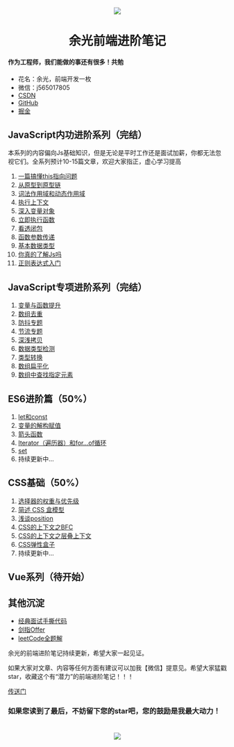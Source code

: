 <h1 align=center>
    <img src="https://hlgcdn.oss-cn-hangzhou.aliyuncs.com/hlg-ui/1597299044012458/Js.jpg"/>
</h1>
<h1 align=center>余光前端进阶笔记</h1>

#### 作为工程师，我们能做的事还有很多！共勉

* 花名：余光，前端开发一枚
* 微信：j565017805
* [CSDN](https://blog.csdn.net/jbj6568839z)
* [GitHub](https://github.com/webbj97)
* [掘金](https://juejin.im/user/5c0726c6f265da613b6f8dab/posts)


## JavaScript内功进阶系列（完结）

本系列的内容偏向Js基础知识，但是无论是平时工作还是面试加薪，你都无法忽视它们。全系列预计10-15篇文章，欢迎大家指正，虚心学习提高

1. [一篇搞懂this指向问题](https://webbj97.github.io/summary/blog/javascript/basic-1.html)
2. [从原型到原型链](https://webbj97.github.io/summary/blog/javascript/2.html)
3. [词法作用域和动态作用域](https://webbj97.github.io/summary/blog/javascript/3.html)
4. [执行上下文](https://webbj97.github.io/summary/blog/javascript/4.html)
5. [深入变量对象](https://webbj97.github.io/summary/blog/javascript/5.html)
6. [立即执行函数](https://webbj97.github.io/summary/blog/javascript/6.html)
7. [看透闭包](https://webbj97.github.io/summary/blog/javascript/7.html)
8. [函数参数传递](https://webbj97.github.io/summary/blog/javascript/8.html)
9. [基本数据类型](https://webbj97.github.io/summary/blog/javascript/9.html)
10. [你真的了解Js吗](https://webbj97.github.io/summary/blog/javascript/10.html)
11. [正则表达式入门]((https://webbj97.github.io/summary/blog/javascript/11.html))

## JavaScript专项进阶系列（完结）

1. [变量与函数提升](https://webbj97.github.io/summary/blog/javascript/senior-1.html)
2. [数组去重](https://webbj97.github.io/summary/blog/javascript/senior-2.html)
3. [防抖专题](https://webbj97.github.io/summary/blog/javascript/senior-3.html)
4. [节流专题](https://webbj97.github.io/summary/blog/javascript/senior-4.html)
5. [深浅拷贝](https://webbj97.github.io/summary/blog/javascript/senior-5.html)
6. [数据类型检测](https://webbj97.github.io/summary/blog/javascript/senior-6.html)
7. [类型转换](https://webbj97.github.io/summary/blog/javascript/senior-7.html)
8. [数组扁平化](https://webbj97.github.io/summary/blog/javascript/senior-8.html)
9. [数组中查找指定元素](https://webbj97.github.io/summary/blog/javascript/senior-9.html)

## ES6进阶篇（50%）

1. [let和const](https://webbj97.github.io/summary/blog/es6/1.html)
2. [变量的解构赋值](https://webbj97.github.io/summary/blog/es6/2.html)
3. [箭头函数](https://webbj97.github.io/summary/blog/es6/3.html)
4. [Iterator（遍历器）和for...of循环](https://webbj97.github.io/summary/blog/es6/4.html)
5. [set](https://webbj97.github.io/summary/blog/es6/5.html)
6. 持续更新中...

## CSS基础（50%）

1. [选择器的权重与优先级](https://webbj97.github.io/summary/css/code/1.html)
2. [简述 CSS 盒模型](https://webbj97.github.io/summary/css/code/2.html)
3. [浅谈position](https://webbj97.github.io/summary/css/code/3.html)
4. [CSS的上下文之BFC](https://webbj97.github.io/summary/css/code/4.html)
5. [CSS的上下文之层叠上下文](https://webbj97.github.io/summary/css/code/5.html)
6. [CSS弹性盒子](https://webbj97.github.io/summary/css/code/6.html)
7. 持续更新中...


## Vue系列（待开始）
## 其他沉淀

* [经典面试手撕代码](https://github.com/webbj97/fe-questions)
* [剑指Offer](https://github.com/webbj97/fe-questions/tree/master/docs/algorithm)
* [leetCode全题解](https://webbj97.github.io/leetCode-Js/)

余光的前端进阶笔记持续更新，希望大家一起见证。

如果大家对文章、内容等任何方面有建议可以加我【微信】提意见。希望大家猛戳star，收藏这个有“潜力”的前端进阶笔记！！！

[传送门](https://webbj97.github.io/leetCode-Js/)

### 如果您读到了最后，不妨留下您的star吧，您的鼓励是我最大动力！

<h1 align=center>
    <img src="https://hlgcdn.oss-cn-hangzhou.aliyuncs.com/hlg-ui/1607504321645897/yuguang-vue-bottom.gif"/>
</h1>



